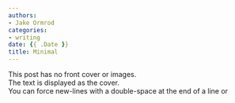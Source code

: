 ```yaml
---
authors:
- Jake Ormrod
categories:
- writing
date: {{ .Date }}
title: Minimal
---
```

This post has no front cover or images.  
The text is displayed as the cover.  
You can force new-lines with a double-space at the end of a line or <br>
